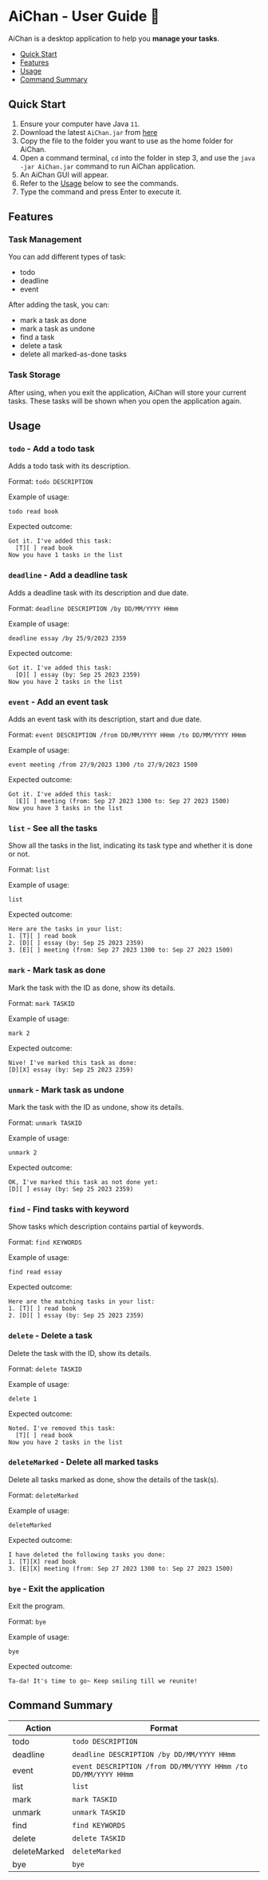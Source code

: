 # AiChan - User Guide 🌟

AiChan is a desktop application to help you **manage your tasks**.

- [Quick Start](#quick-start)
- [Features](#features)
- [Usage](#usage)
- [Command Summary](#command-summary)

<!--Quick Start part inspired by https://se-education.org/addressbook-level3/UserGuide.html-->
## Quick Start
1. Ensure your computer have Java `11`.
2. Download the latest `AiChan.jar` from [here](https://github.com/KumChaiYin/ip/releases)
3. Copy the file to the folder you want to use as the home folder for AiChan.
4. Open a command terminal, `cd` into the folder in step 3, and use the `java -jar AiChan.jar` command to run AiChan application.
5. An AiChan GUI will appear.
6. Refer to the [Usage](#usage) below to see the commands.
7. Type the command and press Enter to execute it.

## Features 

### Task Management

You can add different types of task:
- todo
- deadline
- event

After adding the task, you can:
- mark a task as done
- mark a task as undone
- find a task
- delete a task
- delete all marked-as-done tasks

### Task Storage

After using, when you exit the application, AiChan will store your current tasks.
These tasks will be shown when you open the application again.

## Usage

### `todo` - Add a todo task

Adds a todo task with its description.

Format: `todo DESCRIPTION`

Example of usage: 

`todo read book`

Expected outcome:

```
Got it. I've added this task:
  [T][ ] read book
Now you have 1 tasks in the list
```

### `deadline` - Add a deadline task

Adds a deadline task with its description and due date.

Format: `deadline DESCRIPTION /by DD/MM/YYYY HHmm`

Example of usage:

`deadline essay /by 25/9/2023 2359`

Expected outcome:

```
Got it. I've added this task:
  [D][ ] essay (by: Sep 25 2023 2359)
Now you have 2 tasks in the list
```

### `event` - Add an event task

Adds an event task with its description, start and due date.

Format: `event DESCRIPTION /from DD/MM/YYYY HHmm /to DD/MM/YYYY HHmm`

Example of usage:

`event meeting /from 27/9/2023 1300 /to 27/9/2023 1500`

Expected outcome:

```
Got it. I've added this task:
  [E][ ] meeting (from: Sep 27 2023 1300 to: Sep 27 2023 1500)
Now you have 3 tasks in the list
```

### `list` - See all the tasks

Show all the tasks in the list, indicating its task type and whether it is done or not.

Format: `list`

Example of usage:

`list`

Expected outcome:

```
Here are the tasks in your list:
1. [T][ ] read book
2. [D][ ] essay (by: Sep 25 2023 2359)
3. [E][ ] meeting (from: Sep 27 2023 1300 to: Sep 27 2023 1500)
```

### `mark` - Mark task as done

Mark the task with the ID as done, show its details.

Format: `mark TASKID`

Example of usage:

`mark 2`

Expected outcome:

```
Nive! I've marked this task as done:
[D][X] essay (by: Sep 25 2023 2359)
```

### `unmark` - Mark task as undone

Mark the task with the ID as undone, show its details.

Format: `unmark TASKID`

Example of usage:

`unmark 2`

Expected outcome:

```
OK, I've marked this task as not done yet:
[D][ ] essay (by: Sep 25 2023 2359)
```

### `find` - Find tasks with keyword

Show tasks which description contains partial of keywords.

Format: `find KEYWORDS`

Example of usage:

`find read essay`

Expected outcome:

```
Here are the matching tasks in your list:
1. [T][ ] read book
2. [D][ ] essay (by: Sep 25 2023 2359)
```

### `delete` - Delete a task

Delete the task with the ID, show its details.

Format: `delete TASKID`

Example of usage:

`delete 1`

Expected outcome:

```
Noted. I've removed this task:
  [T][ ] read book
Now you have 2 tasks in the list
```

### `deleteMarked` - Delete all marked tasks

Delete all tasks marked as done, show the details of the task(s).

Format: `deleteMarked`

Example of usage:

`deleteMarked`

Expected outcome:

```
I have deleted the following tasks you done:
1. [T][X] read book
3. [E][X] meeting (from: Sep 27 2023 1300 to: Sep 27 2023 1500)
```
### `bye` - Exit the application

Exit the program.

Format: `bye`

Example of usage:

`bye`

Expected outcome:

```
Ta-da! It's time to go~ Keep smiling till we reunite!
```

## Command Summary
| Action       | Format                                                      |
|--------------|-------------------------------------------------------------|
| todo         | `todo DESCRIPTION`                                            |
| deadline     | `deadline DESCRIPTION /by DD/MM/YYYY HHmm`                    |
| event        | `event DESCRIPTION /from DD/MM/YYYY HHmm /to DD/MM/YYYY HHmm` |
| list         | `list`                                                        |
| mark         | `mark TASKID`                                                 |
| unmark       | `unmark TASKID`                                               |
| find         | `find KEYWORDS`                                               |
| delete       | `delete TASKID`                                               |
| deleteMarked | `deleteMarked`                                                |
| bye          | `bye`                                                         |

